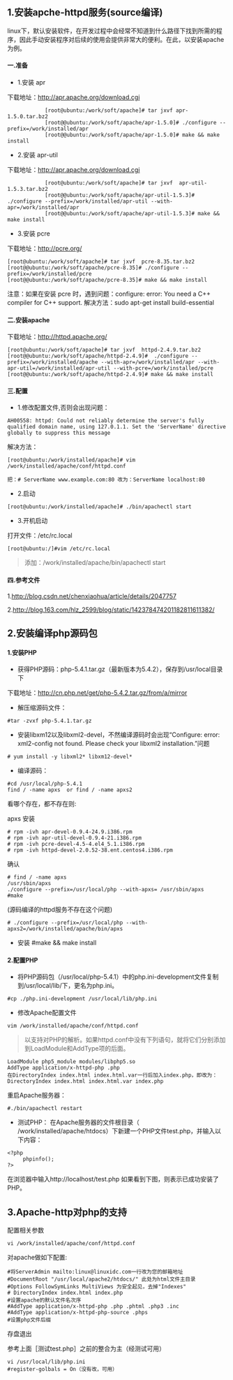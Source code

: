 ## 1.安装apche-httpd服务(source编译)
linux下，默认安装软件，在开发过程中会经常不知道到什么路径下找到所需的程序，因此手动安装程序对后续的使用会提供非常大的便利。在此，以安装apache为例。

#### 一.准备
* 1.安装 apr

下载地址：http://apr.apache.org/download.cgi
```
            [root@ubuntu:/work/soft/apache]# tar jxvf apr-1.5.0.tar.bz2
            [root@@ubuntu:/work/soft/apache/apr-1.5.0]# ./configure --prefix=/work/installed/apr
            [root@@ubuntu:/work/soft/apache/apr-1.5.0]# make && make install
```
* 2.安装 apr-util

下载地址：http://apr.apache.org/download.cgi
```
            [root@ubuntu:/work/soft/apache]# tar jxvf  apr-util-1.5.3.tar.bz2
            [root@@ubuntu:/work/soft/apache/apr-util-1.5.3]# ./configure --prefix=/work/installed/apr-util --with-apr=/work/installed/apr
            [root@@ubuntu:/work/soft/apache/apr-util-1.5.3]# make && make install
```

* 3.安装 pcre

下载地址：http://pcre.org/
```
[root@ubuntu:/work/soft/apache]# tar jxvf  pcre-8.35.tar.bz2
[root@@ubuntu:/work/soft/apache/pcre-8.35]# ./configure --prefix=/work/installed/pcre
[root@@ubuntu:/work/soft/apache/pcre-8.35]# make && make install
```
注意：如果在安装 pcre 时，遇到问题：configure: error: You need a C++ compiler for C++ support.
解决方法：sudo apt-get install build-essential

#### 二.安装apache

下载地址：http://httpd.apache.org/
```
[root@ubuntu:/work/soft/apache]# tar jxvf  httpd-2.4.9.tar.bz2
[root@@ubuntu:/work/soft/apache/httpd-2.4.9]#  ./configure --prefix=/work/installed/apache --with-apr=/work/installed/apr --with-apr-util=/work/installed/apr-util --with-pcre=/work/installed/pcre
[root@@ubuntu:/work/soft/apache/httpd-2.4.9]# make && make install
```

#### 三.配置
* 1.修改配置文件,否则会出现问题：

``AH00558: httpd: Could not reliably determine the server's fully qualified domain name, using 127.0.1.1. Set the 'ServerName' directive globally to suppress this message``

解决方法：
```
[root@ubuntu:/work/installed/apache]# vim /work/installed/apache/conf/httpd.conf
```

``把：# ServerName www.example.com:80 改为：ServerName localhost:80``

* 2.启动
```
[root@ubuntu:/work/installed/apache]# ./bin/apachectl start
```

* 3.开机启动

打开文件：/etc/rc.local
```
[root@ubuntu:/]#vim /etc/rc.local
```
> 添加：/work/installed/apache/bin/apachectl start

#### 四.参考文件
1.http://blog.csdn.net/chenxiaohua/article/details/2047757

2.http://blog.163.com/hlz_2599/blog/static/142378474201182811611382/

## 2.安装编译php源码包
#### 1.安装PHP

* 获得PHP源码：php-5.4.1.tar.gz（最新版本为5.4.2），保存到/usr/local目录下

下载地址：http://cn.php.net/get/php-5.4.2.tar.gz/from/a/mirror

* 解压缩源码文件：
```
#tar -zvxf php-5.4.1.tar.gz
```

* 安装libxm12以及libxml2-devel，不然编译源码时会出现“Configure: error: xml2-config not found. Please check your libxml2 installation.”问题
```
# yum install -y libxml2* libxm12-devel*
```

* 编译源码：
```
#cd /usr/local/php-5.4.1
find / -name apxs  or find / -name apxs2
```

看哪个存在，都不存在则:

apxs 安装
```
# rpm -ivh apr-devel-0.9.4-24.9.i386.rpm
# rpm -ivh apr-util-devel-0.9.4-21.i386.rpm
# rpm -ivh pcre-devel-4.5-4.el4_5.1.i386.rpm
# rpm -ivh httpd-devel-2.0.52-38.ent.centos4.i386.rpm
```
确认
```
# find / -name apxs
/usr/sbin/apxs
./configure --prefix=/usr/local/php --with-apxs= /usr/sbin/apxs
#make
```
(源码编译的httpd服务不存在这个问题)
```
# ./configure --prefix=/usr/local/php --with-apxs2=/work/installed/apache/bin/apxs
```

* 安装
#make && make install

#### 2.配置PHP
* 将PHP源码包（/usr/local/php-5.4.1）中的php.ini-development文件复制到/usr/local/lib/下，更名为php.ini。
```
#cp ./php.ini-development /usr/local/lib/php.ini
```

* 修改Apache配置文件
```
vim /work/installed/apache/conf/httpd.conf
```
> 以支持对PHP的解析。如果httpd.conf中没有下列语句，就将它们分别添加到LoadModule和AddType项的后面。
```
LoadModule php5_module modules/libphp5.so
AddType application/x-httpd-php .php
在DirectoryIndex index.html index.html.var一行后加入index.php，即改为：
DirectoryIndex index.html index.html.var index.php
```

重启Apache服务器：

```
#./bin/apachectl restart
```
* 测试PHP：
在Apache服务器的文件根目录（ /work/installed/apache/htdocs）下新建一个PHP文件test.php，并输入以下内容：
```
<?php
     phpinfo();
?>
```

在浏览器中输入http://localhost/test.php
如果看到下图，则表示已成功安装了PHP。


## 3.Apache-http对php的支持
配置相关参数
```
vi /work/installed/apache/conf/httpd.conf
```
对apache做如下配置:
```
#将ServerAdmin mailto:linux@linuxidc.com一行改为您的邮箱地址
#DocumentRoot "/usr/local/apache2/htdocs/" 此处为html文件主目录
#Options FollowSymLinks MultiViews 为安全起见，去掉"Indexes"
# DirectoryIndex index.html index.php
#设置apache的默认文件名次序
#AddType application/x-httpd-php .php .phtml .php3 .inc
#AddType application/x-httpd-php-source .phps
#设置php文件后缀
```
存盘退出

参考上面［测试test.php］之前的整合为主（经测试可用）
```
vi /usr/local/lib/php.ini
#register-golbals = On（没有改，可用）
```